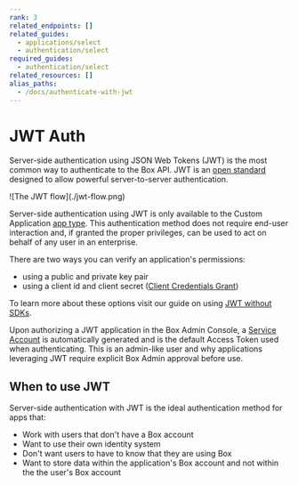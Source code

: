```yaml
---
rank: 3
related_endpoints: []
related_guides:
  - applications/select
  - authentication/select
required_guides:
  - authentication/select
related_resources: []
alias_paths:
  - /docs/authenticate-with-jwt
---
```


# JWT Auth

Server-side authentication using JSON Web Tokens (JWT) is the most common way to
authenticate to the Box API. JWT is an [open standard](https://jwt.io/)
designed to allow powerful server-to-server authentication.

<ImageFrame border>
  ![The JWT flow](./jwt-flow.png)
</ImageFrame>

Server-side authentication using JWT is only available to the Custom Application
[app type][app-type]. This authentication method does not require end-user
interaction and, if granted the proper privileges, can be used
to act on behalf of any user in an enterprise. 

There are two ways you can verify an application's permissions:

- using a public and private key pair
- using a client id and client secret 
  ([Client Credentials Grant][cca])

To learn more about these options visit our guide on using
[JWT without SDKs][jwtnosdk]. 

Upon authorizing a JWT application in the Box Admin Console, a 
[Service Account][sa] is automatically generated and is the default
Access Token used when authenticating. This is an admin-like user and why
applications leveraging JWT require explicit Box Admin approval before use.

## When to use JWT

Server-side authentication with JWT is the ideal authentication method for apps
that:

- Work with users that don't have a Box account
- Want to use their own identity system
- Don't want users to have to know that they are using Box
- Want to store data within the application's Box account and not within the the
  user's Box account

[app-type]: g://applications/select
[sa]: page://platform/user-types/#service-account
[jwtnosdk]: g://authentication/jwt/without-sdk
[cca]: g://authentication/client-credentials
